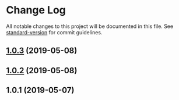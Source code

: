# Change Log

All notable changes to this project will be documented in this file. See [standard-version](https://github.com/conventional-changelog/standard-version) for commit guidelines.

<a name="1.0.3"></a>
## [1.0.3](https://github.com/YOUR_GITHUB_USER_NAME/crds-client-auth/compare/v1.0.2...v1.0.3) (2019-05-08)



<a name="1.0.2"></a>
## [1.0.2](https://github.com/YOUR_GITHUB_USER_NAME/crds-client-auth/compare/v1.0.1...v1.0.2) (2019-05-08)



<a name="1.0.1"></a>
## 1.0.1 (2019-05-07)
